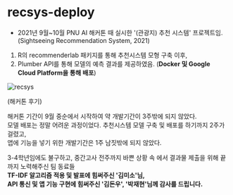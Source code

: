# recsys-deploy

- 2021년 9월~10월 PNU AI 해커톤 때 실시한 '(관광지) 추천 시스템' 프로젝트임. (Sightseeing Recommendation System, 2021)  
1. R의 recommenderlab 패키지를 통해 추천시스템 모형 구축 이후,  
1. Plumber API를 통해 모델의 예측 결과를 제공하였음. (**Docker 및 Google Cloud Platform을 통해 배포**)

![recsys](https://user-images.githubusercontent.com/79900437/185565712-dd73ae68-72c9-4bd5-9b2a-2427b1c37f71.gif)

(해커톤 후기)  

해커톤 기간이 9월 중순에서 시작하여 약 개발기간이 3주밖에 되지 않았다.  
모델 배포는 정말 어려운 과정이었다. 추천시스템 모델 구축 및 배포를 하기까지 2주가 걸렸고,  
앱에 기능을 넣기 위한 개발기간은 1주 남짓밖에 되지 않았다.  

3-4학년임에도 불구하고, 중간고사 전주까지 바쁜 상황 속 에서 결과물 제출을 위해 끝까지 노력해주신 팀 동료들  
**TF-IDF 알고리즘 적용 및 발표에 힘써주신 '김미소'님,  
API 통신 및 앱 기능 구현에 힘써주신 '김돈우', '박재현'님께 감사를 드립니다.**
